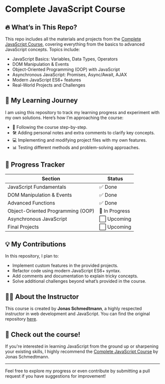 # Complete JavaScript Course

## 🔥 What’s in This Repo?

This repo includes all the materials and projects from the [Complete JavaScript Course](https://github.com/jonasschmedtmann/complete-javascript-course), covering everything from the basics to advanced JavaScript concepts. Topics include:

- JavaScript Basics: Variables, Data Types, Operators
- DOM Manipulation & Events
- Object-Oriented Programming (OOP) with JavaScript
- Asynchronous JavaScript: Promises, Async/Await, AJAX
- Modern JavaScript ES6+ features
- Real-World Projects and Challenges

## 📌 My Learning Journey

I am using this repository to track my learning progress and experiment with my own solutions. Here’s how I’m approaching the course:

- 📝 Following the course step-by-step.
- 🛠️ Adding personal notes and extra comments to clarify key concepts.
- 💻 Implementing and modifying project files with my own features.
- 📊 Testing different methods and problem-solving approaches.

## 📅 Progress Tracker

| Section                          | Status |
|-----------------------------------|--------|
| JavaScript Fundamentals           | ✅ Done |
| DOM Manipulation & Events         | ✅ Done |
| Advanced Functions                | ✅ Done |
| Object-Oriented Programming (OOP) | 🔄 In Progress |
| Asynchronous JavaScript           | ⬜ Upcoming |
| Final Projects                    | ⬜ Upcoming |

## 💡 My Contributions

In this repository, I plan to:
- Implement custom features in the provided projects.
- Refactor code using modern JavaScript ES6+ syntax.
- Add comments and documentation to explain tricky concepts.
- Solve additional challenges beyond what’s provided in the course.

## 👨‍💻 About the Instructor

This course is created by **Jonas Schmedtmann**, a highly respected instructor in web development and JavaScript. You can find the original repository [here](https://github.com/jonasschmedtmann/complete-javascript-course).

## 🚀 Check out the course!

If you're interested in learning JavaScript from the ground up or sharpening your existing skills, I highly recommend the [Complete JavaScript Course](https://www.udemy.com/course/the-complete-javascript-course/) by Jonas Schmedtmann.

---

Feel free to explore my progress or even contribute by submitting a pull request if you have suggestions for improvement!